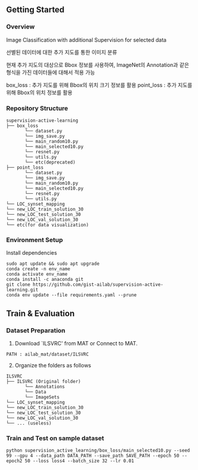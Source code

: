 ## Getting Started

### Overview

Image Classification with additional Supervision for selected data

선별된 데이터에 대한 추가 지도를 통한 이미지 분류

현재 추가 지도의 대상으로 Bbox 정보를 사용하여, ImageNet의 Annotation과 같은 형식을 가진 데이터들에 대해서 적용 가능

box_loss : 추가 지도를 위해 Bbox의 위치 크기 정보를 활용
point_loss : 추가 지도를 위해 Bbox의 위치 정보를 활용

### Repository Structure
```
supervision-active-learning
├── box_loss
       └── dataset.py
       └── img_save.py
       └── main_random10.py
       └── main_selected10.py
       └── resnet.py
       └── utils.py
       └── etc(deprecated)
├── point_loss
       └── dataset.py
       └── img_save.py
       └── main_random10.py
       └── main_selected10.py
       └── resnet.py
       └── utils.py
└── LOC_synset_mapping 
└── new_LOC_train_solution_30 
└── new_LOC_test_solution_30 
└── new_LOC_val_solution_30 
└── etc(for data visualization)
```

### Environment Setup

Install dependencies
```
sudo apt update && sudo apt upgrade
conda create -n env_name
conda activate env_name
conda install -c anaconda git
git clone https://github.com/gist-ailab/supervision-active-learning.git
conda env update --file requirements.yaml --prune
```

## Train & Evaluation

### Dataset Preparation
1. Download `ILSVRC' from MAT or Connect to MAT.
```
PATH : ailab_mat/dataset/ILSVRC
```
2. Organize the folders as follows
```
ILSVRC
├── ILSVRC (Original folder)
       └── Annotations
       └── Data
       └── ImageSets
└── LOC_synset_mapping 
└── new_LOC_train_solution_30 
└── new_LOC_test_solution_30 
└── new_LOC_val_solution_30 
└── ... (useless)
```
### Train and Test on sample dataset
```
python supervision_active_learning/box_loss/main_selected10.py --seed 99 --gpu 4 --data_path DATA_PATH --save_path SAVE_PATH --epoch 50 --epoch2 50 --loss loss4 --batch_size 32 --lr 0.01
```
